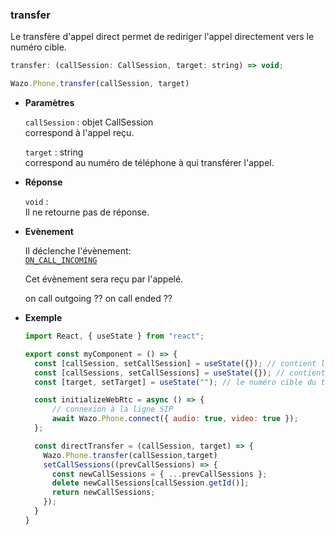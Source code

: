 ### transfer

Le transfère d'appel direct permet de rediriger l'appel directement vers le numéro cible.

```js
transfer: (callSession: CallSession, target: string) => void;
```

```js
Wazo.Phone.transfer(callSession, target)
```

<div class="useless-tab-container">

- **Paramètres**

  `callSession` : objet CallSession  
  correspond à l'appel reçu.

  `target` : string  
  correspond au numéro de téléphone à qui transférer l'appel.

- **Réponse**

  `void` :  
  Il ne retourne pas de réponse.

- **Evènement**

  Il déclenche l'évènement:  
  [`ON_CALL_INCOMING`](fr/simpleapi/phoneEvents/onCallIncoming.md)

  Cet évènement sera reçu par l'appelé.

  on call outgoing ??
  on call ended ??

- **Exemple**

  ```js
  import React, { useState } from "react";

  export const myComponent = () => {
    const [callSession, setCallSession] = useState({}); // contient l'appel actif
    const [callSessions, setCallSessions] = useState({}); // contient l'ensemble des appels (en cours et disponible)
    const [target, setTarget] = useState(""); // le numéro cible du transfert d'appel

    const initializeWebRtc = async () => {
        // connexion à la ligne SIP
        await Wazo.Phone.connect({ audio: true, video: true });
    };

    const directTransfer = (callSession, target) => {
      Wazo.Phone.transfer(callSession,target)
      setCallSessions((prevCallSessions) => {
        const newCallSessions = { ...prevCallSessions };
        delete newCallSessions[callSession.getId()];
        return newCallSessions;
      });
    }
  }
  ```

</div>